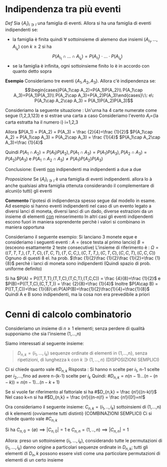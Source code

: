 # Indipendenza tra più eventi

_Def_
Sia {$A_i$}$_{i\ni I}$ una famiglia di eventi.
Allora si ha una famiglia di eventi indipendenti se:
- la famiglia è finita quindi $\forall$ sottoinsieme di alemeno due insiemi ($A_{i_1},...,A_{i_k}$)  con $k\geq2$ si ha$$P(A_{i_1}\cap...\cap A_{i_k}) = P(A_{i_1})\cdot...\cdot P(A_{i_k})$$
- se la famiglia è infinita, ogni sottoinsieme finito lo è in accordo con quanto detto sopra

**Esempio**
Consideriamo tre eventi {$A_1,A_2,A_3$}. Allora c'è indipendenza se:
$$\begin{cases}P(A_1\cap A_2)=P(A_1)P(A_2)\\
P(A_1\cap A_3)=P(A_1)P(A_3)\\
P(A_2\cap A_3)=P(A_2)P(A_3)\end{cases}\:\: e\: P(A_1\cap A_2\cap A_3) = P(A_1)P(A_2)P(A_3)$$

Consideriamo la seguente situazione : Un'urna ha 4 carte numerate come segue (1,2,3,123) e si estrae una carta a caso
Consideriamo l'evento $A_i$={la carta estratta ha il numero i} i=1,2,3

Allora
$P(A_1) = P(A_2) = P(A_3) = \frac {2}{4}=\frac {1}{2}$
$P(A_1\cap A_2) = P(A_1\cap A_3) = P(A_2\cap A_3) = \frac {1}{4}$
$P(A_1\cap A_2\cap A_3)=\frac {1}{4}$

Quindi $P(A_1\cap A_2)=P(A_1)P(A_2),P(A_1\cap A_3)=P(A_1)P(A_3),P(A_2\cap A_3)=P(A_2)P(A_3)$
e $P(A_1\cap A_2\cap A_3)\neq P(A_1)P(A_2)P(A_3)$

Conclusione: Eventi <u>non</u> indipendenti  ma indipendenti a due a due

_Proposizione_
Se $(A_i)_{i\ni I}$ è una famiglia di eventi indipendenti. allora lo à anche qualsiasi altra famiglia ottenuta considerando il complementare di alcuni(o tutti) gli eventi

**Commento** l'ipotesi di indipendenza spesso segue dal modello in esame. Ad esempio si hanno eventi indipendenti nel caso di un evento legato a diversi lanci di moneta, diversi lanci di un dado, diverse estrazioni da un insieme di elementi <u>con</u> reinserimento
In altri casi gli eventi indipendenti escono fuori in maniera soprendente perchè i valori si combinano in maniera opportuna

Consideriamo il seguente esempio:
Si lanciano 3 monete eque e consideriamo i seguenti eventi :
$A=(\text{esce testa al primo lancio})$
$B=(\text{esceono esattamente 2 teste consecutive})$
L'insieme di riferimento è :
$\Omega = ((T,T,T,),(T,T,C),(T,C,T),(T,C,C,),(C,T,T,),(C,T,C),(C,C,T),(C,C,C))$
Ognuno di questi 8 el. ha prob. $\frac {1}{2}\frac {1}{2}\frac {1}{2}=\frac {1}{8}$ perchè i lanci di moneta sono indipendenti (Quindi spazio di prob. uniforme definito)

Si ha $P(A) = P((T,T,T),(T,T,C),(T,C,T),(T,C,C)) = \frac {4}{8}=\frac {1}{2}$ e $P(B)=P((T,T,C),(C,T,T,)) = \frac {2}{8}=\frac {1}{4}$
Inoltre $P(A\cap B) = P((T,T,C))=\frac {1}{8}\:e\:P(A)P(B)=\frac{1}{2}\frac{1}{4}=\frac{1}{8}$
Quindi A e B sono indipendenti, ma la cosa non era prevedibile a priori

# Cenni di calcolo combinatorio
Consideriamo un insieme di $n\geq1$  elementi; senza perdere di qualità supponiamo che sia l'insieme (1,...,n) 

Siamo interessati al seguente insieme:

>$D_{n,k}=(i_1,...,i_k)$ sequenze ordinate di elementi in {1,...,n}, senza ripetizioni, di lunghezza k con $k\ni (1,...,n)$ (DISPOSIZIONI SEMPLICI)

Ci si chiede quanto vale #$D_{n,k}$
Risposta : Si hanno n scelte per $i_1$, n-1 scelte per $i_2$,...,fino ad avere n-(k-1) scelte per $i_k$
Quindi:
#$D_{n,k} = n(n-1)...(n-(n-k))=n(n-1)...(n-k+1)$

Se si vuole far riferimento al fattoriale si ha #$D_{n,k} = \frac {n!}{(n-k)!}$
Nel caso k=n si ha #$D_{n,k} = \frac {n!}{(n-n)!} = \frac {n!}{0!}=n!$

Ora consideriamo il seguente insieme:
$C_{n,k} = (i_1,..,i_k)$ sottoinsiemi di (1,...,n) di k elementi (ovviamente tutti distinti) (COMBINAZIONI SEMPLICI) 
Ci si chiede quanto vale #$C_{n,k}$

Si ha $C_{n,0} = (\emptyset)\implies |C_{n,0}| = 1$ e $C_{n,n} = (1,..,n) \implies |C_{n,n}| = 1$

Allora:
preso un sottoinsieme $(i_1,...,i_k)$, considerando tutte le permutazioni di $(i_1,...,i_k)$ danno origine a particolari sequenze ordinate in $D_{n,k}$; tutti gli elementi di $D_n,k$ possono essere visti come una particolare permutazioni di elementi di un certo insieme


